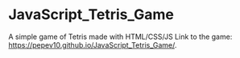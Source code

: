 # JavaScript_Tetris_Game
A simple game of Tetris made with HTML/CSS/JS
Link to the game: https://pepev10.github.io/JavaScript_Tetris_Game/.
